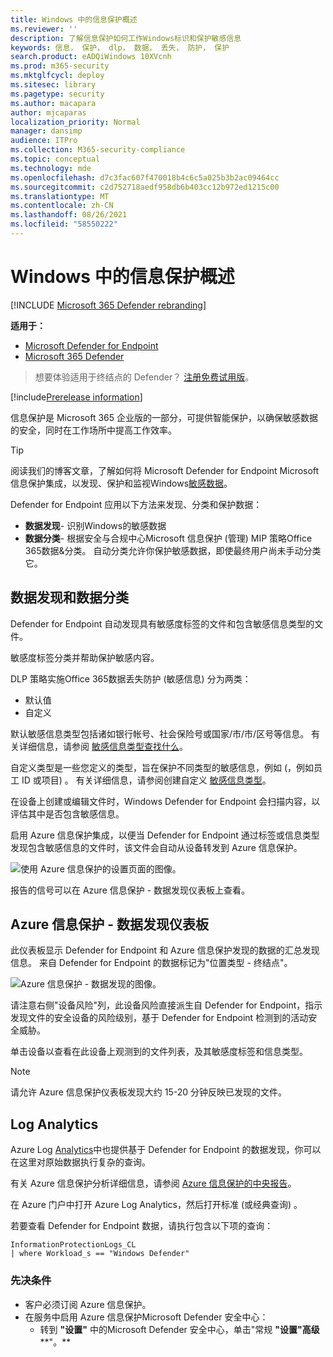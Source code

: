 ```yaml
---
title: Windows 中的信息保护概述
ms.reviewer: ''
description: 了解信息保护如何工作Windows标识和保护敏感信息
keywords: 信息， 保护， dlp， 数据， 丢失， 防护， 保护
search.product: eADQiWindows 10XVcnh
ms.prod: m365-security
ms.mktglfcycl: deploy
ms.sitesec: library
ms.pagetype: security
ms.author: macapara
author: mjcaparas
localization_priority: Normal
manager: dansimp
audience: ITPro
ms.collection: M365-security-compliance
ms.topic: conceptual
ms.technology: mde
ms.openlocfilehash: d7c3fac607f470018b4c6c5a025b3b2ac09464cc
ms.sourcegitcommit: c2d752718aedf958db6b403cc12b972ed1215c00
ms.translationtype: MT
ms.contentlocale: zh-CN
ms.lasthandoff: 08/26/2021
ms.locfileid: "58550222"
---
```

# <a name="information-protection-in-windows-overview"></a>Windows 中的信息保护概述

[!INCLUDE [Microsoft 365 Defender rebranding](../../includes/microsoft-defender.md)]

**适用于：**

- [Microsoft Defender for Endpoint](https://go.microsoft.com/fwlink/p/?linkid=2154037)
- [Microsoft 365 Defender](https://go.microsoft.com/fwlink/?linkid=2118804)

> 想要体验适用于终结点的 Defender？ [注册免费试用版](https://signup.microsoft.com/create-account/signup?products=7f379fee-c4f9-4278-b0a1-e4c8c2fcdf7e&ru=https://aka.ms/MDEp2OpenTrial?ocid=docs-wdatp-exposedapis-abovefoldlink)。


[!include[Prerelease information](../../includes/prerelease.md)]

信息保护是 Microsoft 365 企业版的一部分，可提供智能保护，以确保敏感数据的安全，同时在工作场所中提高工作效率。

>[!TIP]
> 阅读我们的博客文章，了解如何将 Microsoft Defender for Endpoint Microsoft 信息保护集成，以发现、保护和监视Windows[敏感数据](https://cloudblogs.microsoft.com/microsoftsecure/2019/01/17/windows-defender-atp-integrates-with-microsoft-information-protection-to-discover-protect-and-monitor-sensitive-data-on-windows-devices/)。

Defender for Endpoint 应用以下方法来发现、分类和保护数据：

- **数据发现**- 识别Windows的敏感数据
- **数据分类**- 根据安全与合规中心Microsoft 信息保护 (管理) MIP 策略Office 365数据&分类。 自动分类允许你保护敏感数据，即使最终用户尚未手动分类它。

## <a name="data-discovery-and-data-classification"></a>数据发现和数据分类

Defender for Endpoint 自动发现具有敏感度标签的文件和包含敏感信息类型的文件。

敏感度标签分类并帮助保护敏感内容。

DLP 策略实施Office 365数据丢失防护 (敏感信息) 分为两类：

- 默认值
- 自定义

默认敏感信息类型包括诸如银行帐号、社会保险号或国家/市/市/区号等信息。 有关详细信息，请参阅 [敏感信息类型查找什么](/office365/securitycompliance/what-the-sensitive-information-types-look-for)。

自定义类型是一些您定义的类型，旨在保护不同类型的敏感信息，例如 (，例如员工 ID 或项目) 。 有关详细信息，请参阅创建自定义 [敏感信息类型](/office365/securitycompliance/create-a-custom-sensitive-information-type)。

在设备上创建或编辑文件时，Windows Defender for Endpoint 会扫描内容，以评估其中是否包含敏感信息。

启用 Azure 信息保护集成，以便当 Defender for Endpoint 通过标签或信息类型发现包含敏感信息的文件时，该文件会自动从设备转发到 Azure 信息保护。

![使用 Azure 信息保护的设置页面的图像。](images/atp-settings-aip.png)

报告的信号可以在 Azure 信息保护 - 数据发现仪表板上查看。

## <a name="azure-information-protection---data-discovery-dashboard"></a>Azure 信息保护 - 数据发现仪表板

此仪表板显示 Defender for Endpoint 和 Azure 信息保护发现的数据的汇总发现信息。 来自 Defender for Endpoint 的数据标记为"位置类型 - 终结点"。

![Azure 信息保护 - 数据发现的图像。](images/azure-data-discovery.png)

请注意右侧"设备风险"列，此设备风险直接派生自 Defender for Endpoint，指示发现文件的安全设备的风险级别，基于 Defender for Endpoint 检测到的活动安全威胁。

单击设备以查看在此设备上观测到的文件列表，及其敏感度标签和信息类型。

> [!NOTE]
> 请允许 Azure 信息保护仪表板发现大约 15-20 分钟反映已发现的文件。

## <a name="log-analytics"></a>Log Analytics

Azure Log [Analytics](/azure/log-analytics/log-analytics-overview)中也提供基于 Defender for Endpoint 的数据发现，你可以在这里对原始数据执行复杂的查询。

有关 Azure 信息保护分析详细信息，请参阅 [Azure 信息保护的中央报告](/azure/information-protection/reports-aip)。

在 Azure 门户中打开 Azure Log Analytics，然后打开标准 (或经典查询) 。

若要查看 Defender for Endpoint 数据，请执行包含以下项的查询：

```text
InformationProtectionLogs_CL
| where Workload_s == "Windows Defender"
```

### <a name="prerequisites"></a>先决条件

- 客户必须订阅 Azure 信息保护。
- 在服务中启用 Azure 信息保护Microsoft Defender 安全中心：
  - 转到 **"设置"** 中的Microsoft Defender 安全中心，单击"常规 **"设置"高级****"。**
